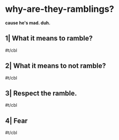 # why-are-they-ramblings?

__cause he's mad. duh.__

## 1| What it means to ramble?

#t/cbl

## 2| What it means to not ramble?

#t/cbl

## 3| Respect the ramble.

#t/cbl

## 4| Fear

#t/cbl